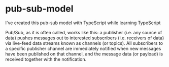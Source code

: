 # pub-sub-model
I've created this pub-sub model with TypeScript while learning TypeScript

Pub/Sub, as it is often called, works like this: a publisher (i.e. any source of data) pushes messages out to interested subscribers (i.e. receivers of data) via live-feed data streams known as channels (or topics). All subscribers to a specific publisher channel are immediately notified when new messages have been published on that channel, and the message data (or payload) is received together with the notification.
